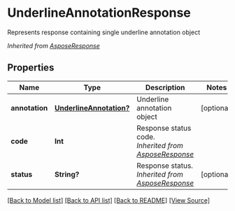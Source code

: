 ﻿# UnderlineAnnotationResponse
Represents response containing single underline annotation object

*Inherited from [AsposeResponse](AsposeResponse.md)*
## Properties
Name | Type | Description | Notes
------------ | ------------- | ------------- | -------------
**annotation** | [**UnderlineAnnotation?**](UnderlineAnnotation.md) | Underline annotation object | [optional]
**code** | **Int** | Response status code.<br />*Inherited from [AsposeResponse](AsposeResponse.md)* | 
**status** | **String?** | Response status.<br />*Inherited from [AsposeResponse](AsposeResponse.md)* | [optional]

[[Back to Model list]](../README.md#documentation-for-models) [[Back to API list]](../README.md#documentation-for-api-endpoints) [[Back to README]](../README.md) [[View Source]](../AsposePdfCloud/Models/UnderlineAnnotationResponse.swift)

